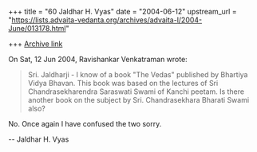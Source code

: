 +++
title = "60 Jaldhar H. Vyas"
date = "2004-06-12"
upstream_url = "https://lists.advaita-vedanta.org/archives/advaita-l/2004-June/013178.html"

+++
[Archive link](https://lists.advaita-vedanta.org/archives/advaita-l/2004-June/013178.html)

On Sat, 12 Jun 2004, Ravishankar Venkatraman wrote:

> Sri. Jaldharji - I know of a book "The Vedas" published by Bhartiya Vidya
> Bhavan. This book was based on the lectures of Sri Chandrasekharendra
> Saraswati Swami of Kanchi peetam. Is there another book on the subject by
> Sri. Chandrasekhara Bharati Swami also?

No.  Once again I have confused the two sorry.

-- 
Jaldhar H. Vyas <jaldhar at braincells.com>



